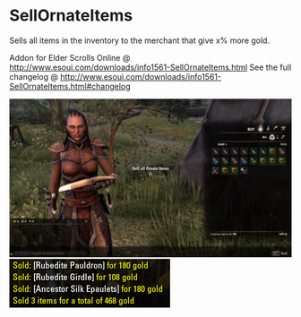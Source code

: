 # SellOrnateItems
 Sells all items in the inventory to the merchant that give x% more gold.

Addon for Elder Scrolls Online @ http://www.esoui.com/downloads/info1561-SellOrnateItems.html
See the full changelog @ http://www.esoui.com/downloads/info1561-SellOrnateItems.html#changelog

![preview](img/Preview.jpg)
![chat](img/chatOutput.PNG)

